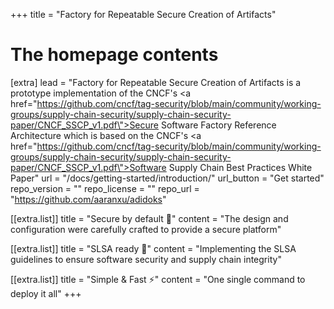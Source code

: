 +++
title = "Factory for Repeatable Secure Creation of Artifacts"


# The homepage contents
[extra]
lead = "Factory for Repeatable Secure Creation of Artifacts is a prototype implementation of the CNCF's <a href=\"https://github.com/cncf/tag-security/blob/main/community/working-groups/supply-chain-security/supply-chain-security-paper/CNCF_SSCP_v1.pdf\">Secure Software Factory Reference Architecture</a> which is based on the CNCF's <a href=\"https://github.com/cncf/tag-security/blob/main/community/working-groups/supply-chain-security/supply-chain-security-paper/CNCF_SSCP_v1.pdf\">Software Supply Chain Best Practices White Paper</a>"
url = "/docs/getting-started/introduction/"
url_button = "Get started"
repo_version = ""
repo_license = ""
repo_url = "https://github.com/aaranxu/adidoks"

[[extra.list]]
title = "Secure by default 🔐"
content = "The design and configuration were carefully crafted to provide a secure platform"

[[extra.list]]
title = "SLSA ready 💃"
content = "Implementing the SLSA guidelines to ensure software security and supply chain integrity"

[[extra.list]]
title = "Simple & Fast ⚡️"
content = "One single command to deploy it all"
+++
